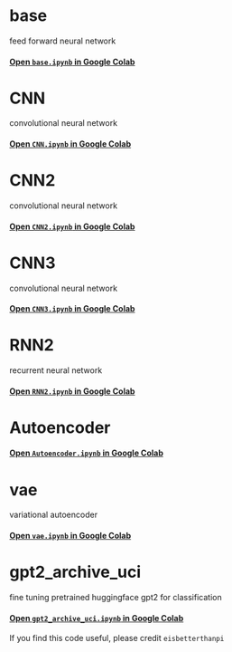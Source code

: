 

<!-- [![Open In Colab](https://colab.research.google.com/assets/colab-badge.svg)](https://colab.research.google.com/github/eisbetterthanpi/python/pytorch/blob/master/Autoencoder.ipynb) -->



# base
feed forward neural network
#### [Open `base.ipynb` in Google Colab](https://colab.research.google.com/github/eisbetterthanpi/pytorch/blob/master/base.ipynb)

# CNN
convolutional neural network

#### [Open `CNN.ipynb` in Google Colab](https://colab.research.google.com/github/eisbetterthanpi/pytorch/blob/master/CNN.ipynb)

# CNN2
convolutional neural network

#### [Open `CNN2.ipynb` in Google Colab](https://colab.research.google.com/github/eisbetterthanpi/pytorch/blob/master/CNN2.ipynb)

# CNN3
convolutional neural network

#### [Open `CNN3.ipynb` in Google Colab](https://colab.research.google.com/github/eisbetterthanpi/pytorch/blob/master/CNN3.ipynb)


# RNN2
recurrent neural network

#### [Open `RNN2.ipynb` in Google Colab](https://colab.research.google.com/github/eisbetterthanpi/pytorch/blob/master/RNN2.ipynb)

# Autoencoder

#### [Open `Autoencoder.ipynb` in Google Colab](https://colab.research.google.com/github/eisbetterthanpi/pytorch/blob/master/Autoencoder.ipynb)

# vae
variational autoencoder
#### [Open `vae.ipynb` in Google Colab](https://colab.research.google.com/github/eisbetterthanpi/pytorch/blob/master/vae.ipynb)

# gpt2_archive_uci
fine tuning pretrained huggingface gpt2 for classification
#### [Open `gpt2_archive_uci.ipynb` in Google Colab](https://colab.research.google.com/github/eisbetterthanpi/pytorch/blob/master/gpt2_archive_uci.ipynb)




If you find this code useful, please credit `eisbetterthanpi`
<!-- [website](https://github.com/eisbetterthanpi) -->
[website]: https://github.com/eisbetterthanpi

